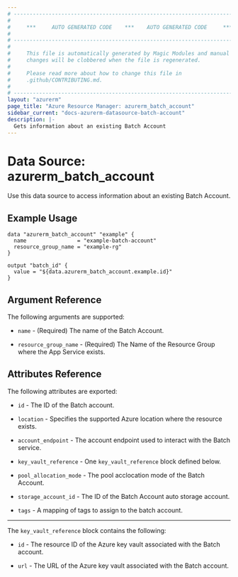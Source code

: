 ```yaml
---
# ----------------------------------------------------------------------------
#
#     ***     AUTO GENERATED CODE    ***    AUTO GENERATED CODE     ***
#
# ----------------------------------------------------------------------------
#
#     This file is automatically generated by Magic Modules and manual
#     changes will be clobbered when the file is regenerated.
#
#     Please read more about how to change this file in
#     .github/CONTRIBUTING.md.
#
# ----------------------------------------------------------------------------
layout: "azurerm"
page_title: "Azure Resource Manager: azurerm_batch_account"
sidebar_current: "docs-azurerm-datasource-batch-account"
description: |-
  Gets information about an existing Batch Account
---
```


# Data Source: azurerm_batch_account

Use this data source to access information about an existing Batch Account.


## Example Usage

```hcl
data "azurerm_batch_account" "example" {
  name                = "example-batch-account"
  resource_group_name = "example-rg"
}

output "batch_id" {
  value = "${data.azurerm_batch_account.example.id}"
}
```


## Argument Reference

The following arguments are supported:

* `name` - (Required) The name of the Batch Account.

* `resource_group_name` - (Required) The Name of the Resource Group where the App Service exists.


## Attributes Reference

The following attributes are exported:

* `id` - The ID of the Batch account.

* `location` - Specifies the supported Azure location where the resource exists.

* `account_endpoint` - The account endpoint used to interact with the Batch service.

* `key_vault_reference` - One `key_vault_reference` block defined below.

* `pool_allocation_mode` - The pool acclocation mode of the Batch Account.

* `storage_account_id` - The ID of the Batch Account auto storage account.

* `tags` - A mapping of tags to assign to the batch account.


---

The `key_vault_reference` block contains the following:

* `id` - The resource ID of the Azure key vault associated with the Batch account.

* `url` - The URL of the Azure key vault associated with the Batch account.
